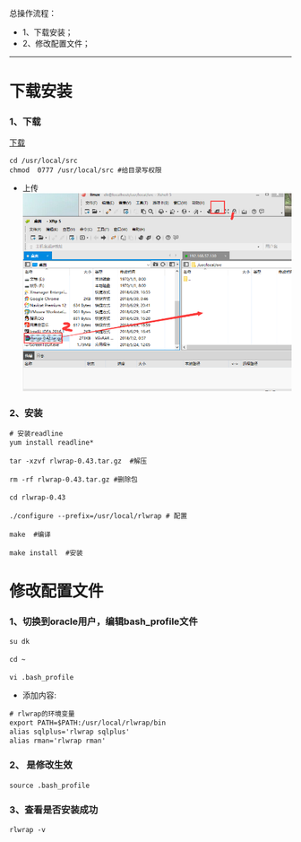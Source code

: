总操作流程：
- 1、下载安装；
- 2、修改配置文件；

***

# 下载安装
### 1、下载
[下载](https://pan.baidu.com/s/1vvpB1VV7MNh42Wj5XnDESA)
```
cd /usr/local/src
chmod  0777 /usr/local/src #给目录写权限
```
- 上传
![](image/1-1.png)
### 2、安装
```
# 安装readline
yum install readline*

tar -xzvf rlwrap-0.43.tar.gz  #解压

rm -rf rlwrap-0.43.tar.gz #删除包

cd rlwrap-0.43

./configure --prefix=/usr/local/rlwrap # 配置

make  #编译

make install  #安装

```
# 修改配置文件
### 1、切换到oracle用户，编辑bash_profile文件
```
su dk

cd ~

vi .bash_profile
```
- 添加内容:
```
# rlwrap的环境变量
export PATH=$PATH:/usr/local/rlwrap/bin
alias sqlplus='rlwrap sqlplus'
alias rman='rlwrap rman'
```
### 2、 是修改生效
```
source .bash_profile
```
### 3、查看是否安装成功
```
rlwrap -v
```